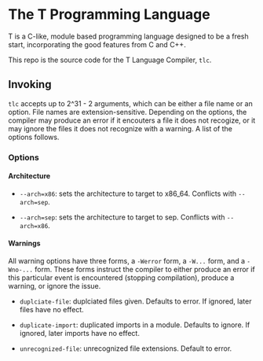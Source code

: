 # The T Programming Language

T is a C-like, module based programming language designed to be a fresh start, incorporating the good features from C and C++.

This repo is the source code for the T Language Compiler, `tlc`.

## Invoking

`tlc` accepts up to 2^31 - 2 arguments, which can be either a file name or an option. File names are extension-sensitive. Depending on the options, the compiler may produce an error if it encouters a file it does not recogize, or it may ignore the files it does not recognize with a warning. A list of the options follows.

### Options

#### Architecture

* `--arch=x86`: sets the architecture to target to x86_64. Conflicts with `--arch=sep`.

* `--arch=sep`: sets the architecture to target to sep. Conflicts with `--arch=x86`.

#### Warnings

All warning options have three forms, a `-Werror` form, a `-W...` form, and a `-Wno-...` form. These forms instruct the compiler to either produce an error if this particular event is encountered (stopping compilation), produce a warning, or ignore the issue.

* `duplciate-file`: duplciated files given. Defaults to error. If ignored, later files have no effect.

* `duplicate-import`: duplicated imports in a module. Defaults to ignore. If ignored, later imports have no effect.

* `unrecognized-file`: unrecognized file extensions. Default to error.
